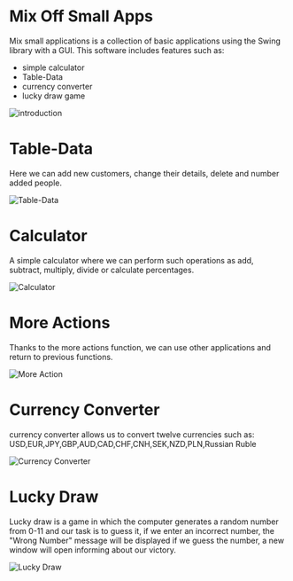 # Mix Off Small Apps
Mix small applications is a collection of basic applications using the Swing library with a GUI. This software includes features such as:

* simple calculator
* Table-Data
* currency converter 
* lucky draw game

 ![introduction](https://user-images.githubusercontent.com/130557912/234842197-acb4361b-df9e-44cc-9236-941615228192.PNG)

# Table-Data
Here we can add new customers, change their details, delete and number added people.

![Table-Data](https://user-images.githubusercontent.com/130557912/234858611-80e0e853-bf62-4ba6-90fa-74baa7a0512e.PNG)

# Calculator
A simple calculator where we can perform such operations as add, subtract, multiply, divide or calculate percentages.

![Calculator](https://user-images.githubusercontent.com/130557912/234859013-29bb4254-d169-4f3d-a981-2c010c5f1fb7.PNG)

# More Actions
Thanks to the more actions function, we can use other applications and return to previous functions.

![More Action](https://user-images.githubusercontent.com/130557912/234859845-984550b5-3729-41ad-a920-765996b7863c.PNG)


# Currency Converter

currency converter allows us to convert twelve currencies such as:
USD,EUR,JPY,GBP,AUD,CAD,CHF,CNH,SEK,NZD,PLN,Russian Ruble

![Currency Converter](https://user-images.githubusercontent.com/130557912/234860444-30f39771-ccaa-4298-a23e-c55c44c32e54.PNG)

# Lucky Draw

Lucky draw is a game in which the computer generates a random number from 0-11 and our task is to guess it, if we enter an incorrect number, the "Wrong Number" message will be displayed if we guess the number, a new window will open informing about our victory.

![Lucky Draw](https://user-images.githubusercontent.com/130557912/234861322-9e06cd04-ba1f-44ee-a5f4-f5acf0b2aea2.PNG)
